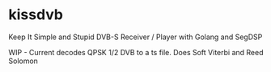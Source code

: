 # kissdvb

Keep It Simple and Stupid DVB-S Receiver / Player with Golang and SegDSP


WIP - Current decodes QPSK 1/2 DVB to a ts file. Does Soft Viterbi and Reed Solomon
